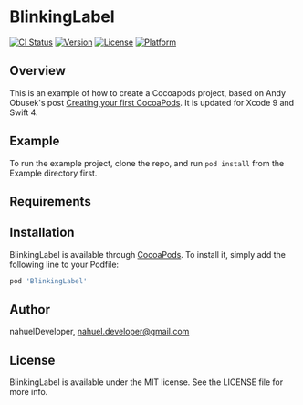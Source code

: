 # BlinkingLabel

[![CI Status](http://img.shields.io/travis/nahuelDeveloper/BlinkingLabel.svg?style=flat)](https://travis-ci.org/nahuelDeveloper/BlinkingLabel)
[![Version](https://img.shields.io/cocoapods/v/BlinkingLabel.svg?style=flat)](http://cocoapods.org/pods/BlinkingLabel)
[![License](https://img.shields.io/cocoapods/l/BlinkingLabel.svg?style=flat)](http://cocoapods.org/pods/BlinkingLabel)
[![Platform](https://img.shields.io/cocoapods/p/BlinkingLabel.svg?style=flat)](http://cocoapods.org/pods/BlinkingLabel)

## Overview
This is an example of how to create a Cocoapods project, based on Andy Obusek's post [Creating your first CocoaPods](https://code.tutsplus.com/tutorials/creating-your-first-cocoapod--cms-24332).
It is updated for Xcode 9 and Swift 4.

## Example

To run the example project, clone the repo, and run `pod install` from the Example directory first.

## Requirements

## Installation

BlinkingLabel is available through [CocoaPods](http://cocoapods.org). To install
it, simply add the following line to your Podfile:

```ruby
pod 'BlinkingLabel'
```

## Author

nahuelDeveloper, nahuel.developer@gmail.com

## License

BlinkingLabel is available under the MIT license. See the LICENSE file for more info.
